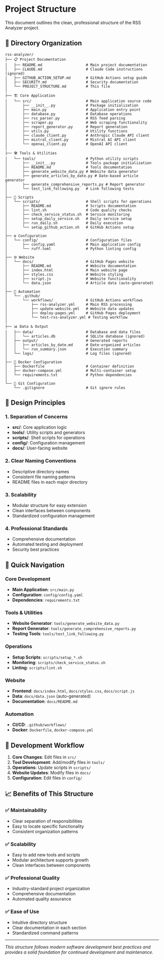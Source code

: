 # Project Structure

This document outlines the clean, professional structure of the RSS Analyzer project.

## 📁 Directory Organization

```
rss-analyzer/
├── 📋 Project Documentation
│   ├── README.md                    # Main project documentation
│   ├── CLAUDE.md                    # Claude Code instructions (ignored)
│   ├── GITHUB_ACTION_SETUP.md       # GitHub Actions setup guide
│   ├── SECURITY.md                  # Security documentation
│   └── PROJECT_STRUCTURE.md         # This file
│
├── 🏗️ Core Application
│   └── src/                         # Main application source code
│       ├── __init__.py              # Package initialization
│       ├── main.py                  # Application entry point
│       ├── database.py              # Database operations
│       ├── rss_parser.py            # RSS feed parsing
│       ├── scraper.py               # Web scraping functionality
│       ├── report_generator.py      # Report generation
│       ├── utils.py                 # Utility functions
│       ├── claude_client.py         # Anthropic Claude API client
│       ├── mistral_client.py        # Mistral AI API client
│       └── openai_client.py         # OpenAI API client
│
├── 🛠️ Tools & Utilities
│   └── tools/                       # Python utility scripts
│       ├── __init__.py              # Tools package initialization
│       ├── README.md                # Tools documentation
│       ├── generate_website_data.py # Website data generator
│       ├── generate_articles_by_date.py # Date-based article generator
│       ├── generate_comprehensive_reports.py # Report generator
│       └── test_link_following.py   # Link following tests
│
├── 📜 Scripts
│   └── scripts/                     # Shell scripts for operations
│       ├── README.md                # Scripts documentation
│       ├── lint.sh                  # Code quality checks
│       ├── check_service_status.sh  # Service monitoring
│       ├── setup_daily_service.sh   # Daily service setup
│       ├── run_daily.sh             # Daily execution
│       └── setup_github_action.sh   # GitHub Actions setup
│
├── ⚙️ Configuration
│   └── config/                      # Configuration files
│       ├── config.yaml              # Main application config
│       └── ruff.toml                # Python linting config
│
├── 🌐 Website
│   └── docs/                        # GitHub Pages website
│       ├── README.md                # Website documentation
│       ├── index.html               # Main website page
│       ├── styles.css               # Website styling
│       ├── script.js                # Website functionality
│       └── data.json                # Article data (auto-generated)
│
├── 🔄 Automation
│   └── .github/
│       └── workflows/               # GitHub Actions workflows
│           ├── rss-analyzer.yml     # Main RSS processing
│           ├── update-website.yml   # Website data updates
│           ├── deploy-pages.yml     # GitHub Pages deployment
│           └── test-rss-analyzer.yml # Testing workflow
│
├── 📊 Data & Output
│   ├── data/                        # Database and data files
│   │   └── articles.db              # SQLite database (ignored)
│   ├── output/                      # Generated reports
│   │   ├── articles_by_date.md      # Date-organized articles
│   │   └── run_summary.json         # Execution summary
│   └── logs/                        # Log files (ignored)
│
├── 🐳 Docker Configuration
│   ├── Dockerfile                   # Container definition
│   ├── docker-compose.yml           # Multi-container setup
│   └── requirements.txt             # Python dependencies
│
└── 📝 Git Configuration
    └── .gitignore                   # Git ignore rules
```

## 🎯 Design Principles

### 1. **Separation of Concerns**
- **src/**: Core application logic
- **tools/**: Utility scripts and generators
- **scripts/**: Shell scripts for operations
- **config/**: Configuration management
- **docs/**: User-facing website

### 2. **Clear Naming Conventions**
- Descriptive directory names
- Consistent file naming patterns
- README files in each major directory

### 3. **Scalability**
- Modular structure for easy extension
- Clean interfaces between components
- Standardized configuration management

### 4. **Professional Standards**
- Comprehensive documentation
- Automated testing and deployment
- Security best practices

## 🚀 Quick Navigation

### Core Development
- **Main Application**: `src/main.py`
- **Configuration**: `config/config.yaml`
- **Dependencies**: `requirements.txt`

### Tools & Utilities
- **Website Generator**: `tools/generate_website_data.py`
- **Report Generator**: `tools/generate_comprehensive_reports.py`
- **Testing Tools**: `tools/test_link_following.py`

### Operations
- **Setup Scripts**: `scripts/setup_*.sh`
- **Monitoring**: `scripts/check_service_status.sh`
- **Linting**: `scripts/lint.sh`

### Website
- **Frontend**: `docs/index.html`, `docs/styles.css`, `docs/script.js`
- **Data**: `docs/data.json` (auto-generated)
- **Documentation**: `docs/README.md`

### Automation
- **CI/CD**: `.github/workflows/`
- **Docker**: `Dockerfile`, `docker-compose.yml`

## 🔧 Development Workflow

1. **Core Changes**: Edit files in `src/`
2. **Tool Development**: Add/modify files in `tools/`
3. **Operations**: Update scripts in `scripts/`
4. **Website Updates**: Modify files in `docs/`
5. **Configuration**: Edit files in `config/`

## 📈 Benefits of This Structure

### ✅ **Maintainability**
- Clear separation of responsibilities
- Easy to locate specific functionality
- Consistent organization patterns

### ✅ **Scalability**
- Easy to add new tools and scripts
- Modular architecture supports growth
- Clean interfaces between components

### ✅ **Professional Quality**
- Industry-standard project organization
- Comprehensive documentation
- Automated quality assurance

### ✅ **Ease of Use**
- Intuitive directory structure
- Clear documentation in each section
- Standardized command patterns

---

*This structure follows modern software development best practices and provides a solid foundation for continued development and maintenance.*